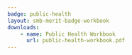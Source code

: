 ```yaml
---
badge: public-health
layout: smb-merit-badge-workbook
downloads:
    - name: Public Health Workbook
      url: public-health-workbook.pdf
---
```

